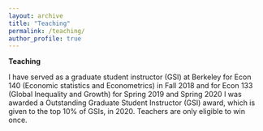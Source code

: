 ```yaml
---
layout: archive
title: "Teaching"
permalink: /teaching/
author_profile: true
---
```



**Teaching**

I have served as a graduate student instructor (GSI) at Berkeley for Econ 140 (Economic statistics and Econometrics) in Fall 2018 and for Econ 133 (Global Inequality and Growth) for  Spring 2019 and Spring 2020 
I was awarded a Outstanding Graduate Student Instructor (GSI) award, which is given to the top 10% of GSIs, in 2020. Teachers are only eligible to win once.
